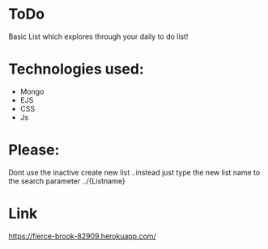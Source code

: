 # ToDo
Basic List which explores through your daily to do list!

# Technologies used:
<ul>
  <li>Mongo</li>
  <li>EJS</li>
  <li>CSS</li>
  <li>Js</li>
</ul>

# Please:

Dont use the inactive create new list ..instead just type the new list name to the search parameter ../{Listname}

# Link
https://fierce-brook-82909.herokuapp.com/
